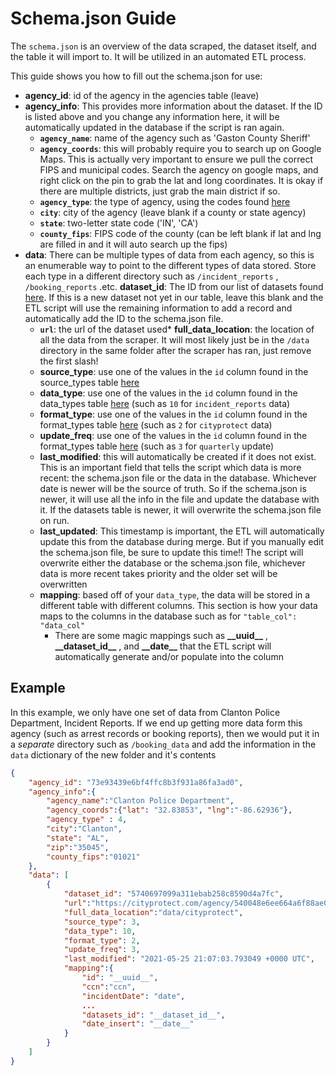 Schema.json Guide
===

The `schema.json` is an overview of the data scraped, the dataset itself, and the table it will import to. It will be utilized in an automated ETL process.

This guide shows you how to fill out the schema.json for use:

* **agency_id**: id of the agency in the agencies table (leave)
* **agency_info**: This provides more information about the dataset. If the ID is listed above and you change any information here, it will be automatically updated in the database if the script is ran again.
    * **`agency_name`**: name of the agency such as 'Gaston County Sheriff'
    * **`agency_coords`**: this will probably require you to search up on Google Maps. This is actually very important to ensure we pull the correct FIPS and municipal codes. Search the agency on google maps, and right click on the pin to grab the lat and long coordinates. It is okay if there are multiple districts, just grab the main district if so.
    * **`agency_type`**: the type of agency, using the codes found [here](https://www.dolthub.com/repositories/pdap/datasets/data/master/agency_types)
    * **`city`**: city of the agency (leave blank if a county or state agency)
    * **`state`**: two-letter state code ('IN', 'CA')
    * **`county_fips`**: FIPS code of the county (can be left blank if lat and lng are filled in and it will auto search up the fips)
* **data**: There can be multiple types of data from each agency, so this is an enumerable way to point to the different types of data stored. Store each type in a different directory such as `/incident_reports` , `/booking_reports` .etc. 
    **dataset_id**: The ID from our list of datasets found [here](https://www.dolthub.com/repositories/pdap/datasets/data/master/datasets). If this is a new dataset not yet in our table, leave this blank and the ETL script will use the remaining information to add a record and automatically add the ID to the schema.json file.
    * **`url`**: the url of the dataset used* 
    **full_data_location**: the location of all the data from the scraper. It will most likely just be in the `/data` directory in the same folder after the scraper has ran, just remove the first slash!
    * **source_type**: use one of the values in the `id` column found in the source_types table [here](https://www.dolthub.com/repositories/pdap/datasets/data/master/source_types)
    * **data_type**: use one of the values in the `id` column found in the data_types table [here](https://www.dolthub.com/repositories/pdap/datasets/data/master/data_types) (such as `10` for `incident_reports` data)
    * **format_type**: use one of the values in the `id` column found in the format_types table [here](https://www.dolthub.com/repositories/pdap/datasets/data/master/format_types) (such as `2` for `cityprotect` data)
    * **update_freq**: use one of the values in the `id` column found in the format_types table [here](https://www.dolthub.com/repositories/pdap/datasets/data/master/update_frequency) (such as `3` for `quarterly` update)
    * **last_modified**: this will automatically be created if it does not exist. This is an important field that tells the script which data is more recent: the schema.json file or the data in the database. Whichever date is newer will be the source of truth. So if the schema.json is newer, it will use all the info in the file and update the database with it. If the datasets table is newer, it will overwrite the schema.json file on run.
    * **last_updated**: This timestamp is important, the ETL will automatically update this from the database during merge. But if you manually edit the schema.json file, be sure to update this time!! The script will overwrite either the database or the schema.json file, whichever data is more recent takes priority and the older set will be overwritten
    * **mapping**: based off of your `data_type`, the data will be stored in a different table with different columns. This section is how your data maps to the columns in the database such as for `"table_col": "data_col"`
      * There are some magic mappings such as **\_\_uuid\_\_** , **\_\_dataset_id\_\_** , and **\_\_date\_\_** that the ETL script will automatically generate and/or populate into the column


## Example
In this example, we only have one set of data from Clanton Police Department, Incident Reports. 
If we end up getting more data form this agency (such as arrest records or booking reports), then we would put it in a *separate* directory such as `/booking_data` and add the information in the `data` dictionary of the new folder and it's contents

```json
{
    "agency_id": "73e93439e6bf4ffc8b3f931a86fa3ad0",
    "agency_info":{
        "agency_name":"Clanton Police Department",
        "agency_coords":{"lat": "32.83853", "lng":"-86.62936"},
        "agency_type" : 4,
        "city":"Clanton",
        "state": "AL",
        "zip":"35045",
        "county_fips":"01021"
    },
    "data": [
        {
            "dataset_id": "5740697099a311ebab258c8590d4a7fc",
            "url":"https://cityprotect.com/agency/540048e6ee664a6f88ae0ceb93717e50",
            "full_data_location":"data/cityprotect",
            "source_type": 3,
            "data_type": 10,
            "format_type": 2,
            "update_freq": 3,
            "last_modified": "2021-05-25 21:07:03.793049 +0000 UTC",
            "mapping":{
                "id": "__uuid__",
                "ccn":"ccn",
                "incidentDate": "date",
                ...
                "datasets_id": "__dataset_id__",
                "date_insert": "__date__"
            }
        }
    ]
}
```

